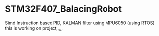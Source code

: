 # STM32F407_BalacingRobot
Simd Instruction based PID, KALMAN filter using MPU6050 (using RTOS)
this is working on project,,,,,

